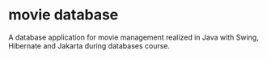 # movie database
A database application for movie management realized in Java with Swing, Hibernate and Jakarta during databases course.
